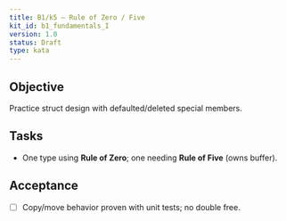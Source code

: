```yaml
---
title: B1/k5 — Rule of Zero / Five
kit_id: b1_fundamentals_I
version: 1.0
status: Draft
type: kata
---
```

## Objective
Practice struct design with defaulted/deleted special members.
## Tasks
- One type using **Rule of Zero**; one needing **Rule of Five** (owns buffer).
## Acceptance
- [ ] Copy/move behavior proven with unit tests; no double free.